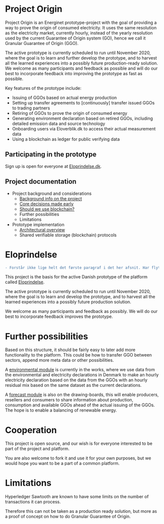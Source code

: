 # Project Origin

Project Origin is an Energinet prototype-project with the goal of providing a way to prove the origin of consumed electricity. It uses the same resolution as the electricity market, currently hourly, instead of the yearly resolution used by the current Guarantee of Origin system (GO), hence we call it Granular Guarantee of Origin (GGO).

The active prototype is currently scheduled to run until November 2020, where the goal is to learn and further develop the prototype, and to harvest all the learned experiences into a possibly future production-ready solution. We welcome as many participants and feedback as possible and will do our best to incorporate feedback into improving the prototype as fast as possible.

Key features of the prototype include:

- Issuing of GGOs based on actual energy production
- Setting up transfer agreements to [continuously] transfer issued GGOs to trading partners
- Retiring of GGOs to prove the origin of consumed energy
- Generating environment declaration based on retired GGOs, including detailed emission data and source technology
- Onboarding users via Eloverblik.dk to access their actual measurement data
- Using a blockchain as ledger for public verifying data

## Participating in the prototype

Sign up is open for everyone at [Eloprindelse.dk](https://eloprindelse.dk).

## Project documentation

- Project background and considerations
  - [Background info on the project](background.md)
  - [Core decisions made early](core-decisions.md)
  - [Should we use blockchain?](blockchain.md)
  - Further possibilities
  - Limitations
- Prototype implementation
  - [Architectural overview](architecture.md)
  - Shared verifiable storage (blockchain) protocols

# Eloprindelse

```diff
- Forstår ikke lige helt det første paragraf i det her afsnit. Har flytet de andre paragraffer op i første afsnit ovenfor.
```

This project is the basis for the active Danish prototype of the platform called [Eloprindelse](http://eloprindelse.dk). 

The active prototype is currently scheduled to run until November 2020, where the goal is to learn and develop the prototype, and to harvest all the learned experiences into a possibly future production solution. 

We welcome as many participants and feedback as possibly. We will do our best to incorporate feedback improves the prototype.

# Further possibilities

Based on this structure, it should be fairly easy to later add more functionality to the platform. This could be how to transfer GGO between sectors, append more meta data or other possibilities.

A [environmental module]() is currently in the works, where we use data from the environmental and electricity declarations in Denmark to make an hourly electricity declaration based on the data from the GGOs with an hourly  residual mix based on the same dataset as the current declarations.

A [forecast module]() is also on the drawing-boards, this will enable producers, resellers and consumers to share information about production, consumption and available GGOs ahead of the actual issuing of the GGOs. The hope is to enable a balancing of renewable energy.

# Cooperation
 
This project is open source, and our wish is for everyone interested to be part of the project and platform.

You are also welcome to fork it and use it for your own purposes, but we would hope you want to be a part of a common platform.

# Limitations

Hyperledger Sawtooth are known to have some limits on the number of transactions it can process. 

Therefore this can not be taken as a production ready solution, but more as a proof of concept on how to do Granular Guarantee of Origin.





